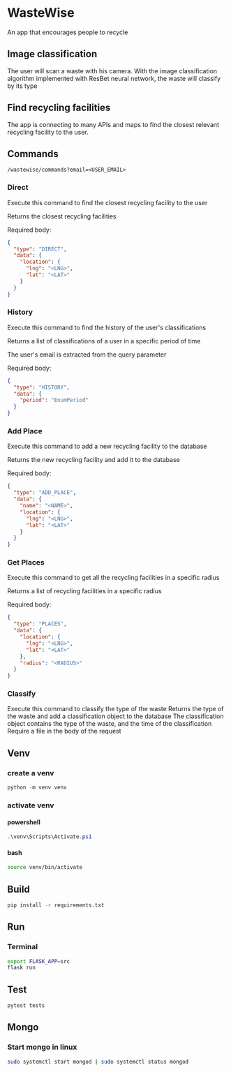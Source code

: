 # WasteWise

An app that encourages people to recycle

## Image classification

The user will scan a waste with his camera. With the image classification algorithm implemented with ResBet neural network, the waste will classify by its type

## Find recycling facilities

The app is connecting to many APIs and maps to find the closest relevant recycling facility to the user.

## Commands

```
/wastewise/commands?email=<USER_EMAIL>
```

### Direct

Execute this command to find the closest recycling facility to the user

Returns the closest recycling facilities

Required body:

```json
{
  "type": "DIRECT",
  "data": {
    "location": {
      "lng": "<LNG>",
      "lat": "<LAT>"
    }
  }
}
```

### History

Execute this command to find the history of the user's classifications

Returns a list of classifications of a user in a specific period of time

The user's email is extracted from the query parameter

Required body:

```json
{
  "type": "HISTORY",
  "data": {
    "period": "EnumPeriod"
  }
}
```

### Add Place

Execute this command to add a new recycling facility to the database

Returns the new recycling facility and add it to the database

Required body:

```json
{
  "type": "ADD_PLACE",
  "data": {
    "name": "<NAME>",
    "location": {
      "lng": "<LNG>",
      "lat": "<LAT>"
    }
  }
}
```

### Get Places

Execute this command to get all the recycling facilities in a specific radius

Returns a list of recycling facilities in a specific radius

Required body:

```json
{
  "type": "PLACES",
  "data": {
    "location": {
      "lng": "<LNG>",
      "lat": "<LAT>"
    },
    "radius": "<RADIUS>"
  }
}
```

### Classify

Execute this command to classify the type of the waste
Returns the type of the waste and add a classification object to the database
The classification object contains the type of the waste, and the time of the classification
Require a file in the body of the request

## Venv

### create a venv

```powershell
python -m venv venv
```

### activate venv

#### powershell

```powershell
.\venv\Scripts\Activate.ps1
```

#### bash

```bash
source venv/bin/activate
```

## Build

```bash
pip install -r requirements.txt
```

## Run

### Terminal

```bash
export FLASK_APP=src
flask run
```

## Test

```bash
pytest tests
```

## Mongo

### Start mongo in linux

```bash
sudo systemctl start mongod | sudo systemctl status mongod
```
